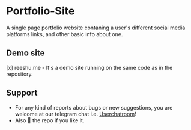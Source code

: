 # Portfolio-Site
A single page portfolio website contaning a user's different social media platforms links, and other basic info about one.

## Demo site
[x] reeshu.me - It's a demo site running on the same code as in the repository.

## Support
- For any kind of reports about bugs or new suggestions, you are welcome at our telegram chat i.e. [Userchatroom](https://userchatroom)!
- Also 🌟 the repo if you like it.